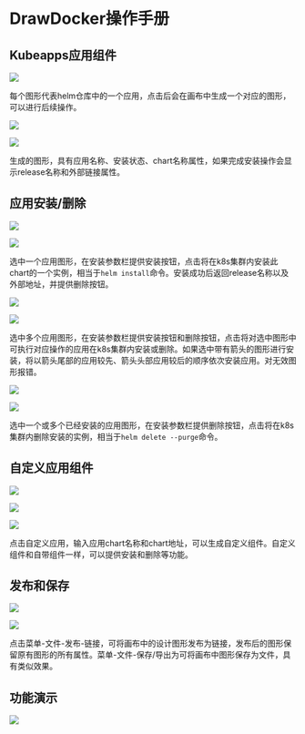 # DrawDocker操作手册

## Kubeapps应用组件
![](https://github.com/JamesDimon/DrawDocker/blob/main/img/1.png)

每个图形代表helm仓库中的一个应用，点击后会在画布中生成一个对应的图形，可以进行后续操作。

![](https://github.com/JamesDimon/DrawDocker/blob/main/img/2.png)

![](https://github.com/JamesDimon/DrawDocker/blob/main/img/3.png)

生成的图形，具有应用名称、安装状态、chart名称属性，如果完成安装操作会显示release名称和外部链接属性。

## 应用安装/删除

![](https://github.com/JamesDimon/DrawDocker/blob/main/img/4.png)

![](https://github.com/JamesDimon/DrawDocker/blob/main/img/5.png)

选中一个应用图形，在安装参数栏提供安装按钮，点击将在k8s集群内安装此chart的一个实例，相当于`helm install`命令。安装成功后返回release名称以及外部地址，并提供删除按钮。

![](https://github.com/JamesDimon/DrawDocker/blob/main/img/6.png)

![](https://github.com/JamesDimon/DrawDocker/blob/main/img/7.png)

选中多个应用图形，在安装参数栏提供安装按钮和删除按钮，点击将对选中图形中可执行对应操作的应用在k8s集群内安装或删除。如果选中带有箭头的图形进行安装，将以箭头尾部的应用较先、箭头头部应用较后的顺序依次安装应用。对无效图形报错。

![](https://github.com/JamesDimon/DrawDocker/blob/main/img/8.png)

![](https://github.com/JamesDimon/DrawDocker/blob/main/img/9.png)

选中一个或多个已经安装的应用图形，在安装参数栏提供删除按钮，点击将在k8s集群内删除安装的实例，相当于`helm delete --purge`命令。

## 自定义应用组件

![](https://github.com/JamesDimon/DrawDocker/blob/main/img/10.png)

![](https://github.com/JamesDimon/DrawDocker/blob/main/img/11.png)

![](https://github.com/JamesDimon/DrawDocker/blob/main/img/12.png)

点击自定义应用，输入应用chart名称和chart地址，可以生成自定义组件。自定义组件和自带组件一样，可以提供安装和删除等功能。

## 发布和保存

![](https://github.com/JamesDimon/DrawDocker/blob/main/img/13.png)

![](https://github.com/JamesDimon/DrawDocker/blob/main/img/14.png)

点击菜单-文件-发布-链接，可将画布中的设计图形发布为链接，发布后的图形保留原有图形的所有属性。菜单-文件-保存/导出为可将画布中图形保存为文件，具有类似效果。

## 功能演示

![](https://github.com/JamesDimon/DrawDocker/blob/main/img/1.gif)
